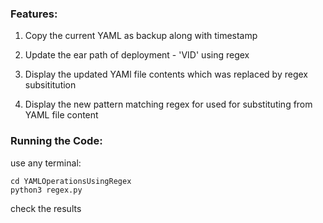 ### Features:

1. Copy the current YAML as backup along with timestamp

2. Update the ear path of deployment - 'VID' using regex

3. Display the updated YAMl file contents which was replaced by regex subsititution

4. Display the new pattern matching regex for used for substituting from YAML file content


### Running the Code:
use any terminal:

```
cd YAMLOperationsUsingRegex
python3 regex.py
```

check the results